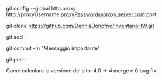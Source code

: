 git config --global http.proxy http://proxyUsername:proxyPassword@proxy.server.com:port

git clone https://github.com/DennisDonofrio/InventarioHW.git <cartella>

git add .

git commit -m "Messaggio importante"

git push

Come calcolare la versione del sito: 4.0 -> 4 merge e 0 bug fix